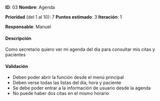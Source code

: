 **ID**: 03
**Nombre**: Agenda

**Prioridad** (del 1 al 10): 7
**Puntos estimado**: 3
**Iteración**: 1

**Responsable**: Manuel

#### Descripción
Como secretario quiero ver mi agenda del dia para consultar mis citas y pacientes

#### Validación
* Deben poder abrir la función desde el menú principal
* Deben verse todas las listas del día, hora y paciente
* Se debe poder entrar a la información de usuario desde la agenda
* No puede haber dos citas en el mismo horario
